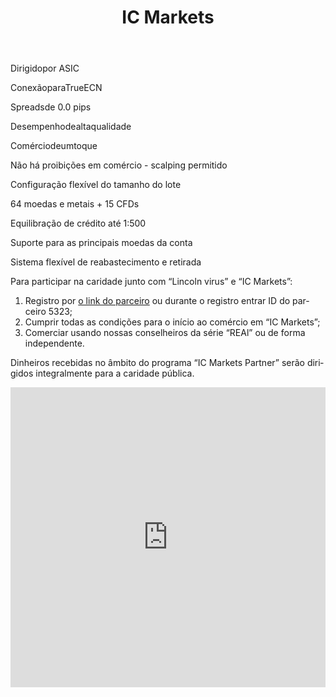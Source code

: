 ﻿---
layout: post-ea

# group: Cоветник
title: IC Markets
meta: Dinheiros recebidas no âmbito do programa “IC Markets Partner” serão dirigidos integralmente para a caridade pública.
logo: icmarkets.png
order: 6

category: ea

og: img/og-ic-markets.jpg

lang: pt
ref: ic_markets
---

Dirigidopor ASIC

ConexãoparaTrueECN

Spreadsde 0.0 pips

Desempenhodealtaqualidade

Comérciodeumtoque

Não há proibições em comércio - scalping permitido

Configuração flexível do tamanho do lote

64 moedas e metais + 15 CFDs

Equilibração de crédito até 1:500

Suporte para as principais moedas da conta

Sistema flexível de reabastecimento e retirada

Para participar na caridade junto com “Lincoln virus” e “IC Markets”:

  1. Registro por <a href="https://www.icmarkets.com/?camp=5323" target="_blank">o link do parceiro</a> ou durante o registro entrar ID do parceiro 5323;
  2. Cumprir todas as condições para o início ao comércio em “IC Markets”;
  3. Comerciar usando nossas conselheiros da série “REAl” ou de forma independente.

Dinheiros recebidas no âmbito do programa “IC Markets Partner” serão dirigidos integralmente para a caridade pública.

<iframe frameborder="0" height="480" src="https://secure.icmarkets.com//Partner/Widget/PriceWidgetWhite/5323" width="100%"></iframe>

